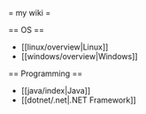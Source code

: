 = my wiki =

== OS ==
  * [[linux/overview|Linux]]
  * [[windows/overview|Windows]]

== Programming ==
  * [[java/index|Java]]
  * [[dotnet/.net|.NET Framework]]
